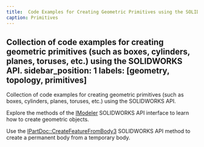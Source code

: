```yaml
---
title:  Code Examples for Creating Geometric Primitives using the SOLIDWORKS API
caption: Primitives
---
```

 Collection of code examples for creating geometric primitives (such as boxes, cylinders, planes, toruses, etc.) using the SOLIDWORKS API.
sidebar_position: 1
labels: [geometry, topology, primitives]
---
Collection of code examples for creating geometric primitives (such as boxes, cylinders, planes, toruses, etc.) using the SOLIDWORKS API.

Explore the methods of the [IModeler](https://help.solidworks.com/2018/english/api/sldworksapi/SolidWorks.Interop.sldworks~SolidWorks.Interop.sldworks.IModeler.html) SOLIDWORKS API interface to learn how to create geometric objects.

Use the [IPartDoc::CreateFeatureFromBody3](https://help.solidworks.com/2016/english/api/sldworksapi/SOLIDWORKS.Interop.sldworks~SOLIDWORKS.Interop.sldworks.IPartDoc~CreateFeatureFromBody3.html) SOLIDWORKS API method to create a permanent body from a temporary body.